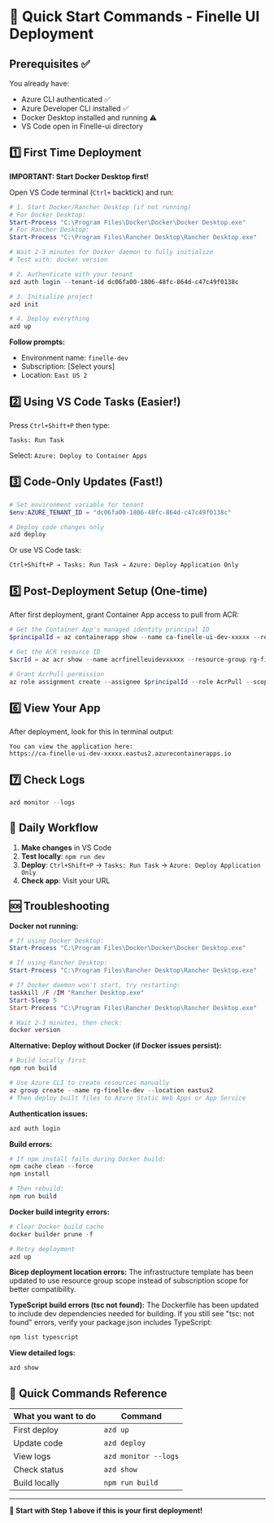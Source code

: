 # 🚀 Quick Start Commands - Finelle UI Deployment

## Prerequisites ✅
You already have:
- Azure CLI authenticated ✅  
- Azure Developer CLI installed ✅
- Docker Desktop installed and running ⚠️
- VS Code open in Finelle-ui directory

## 1️⃣ First Time Deployment

**IMPORTANT: Start Docker Desktop first!**

Open VS Code terminal (`Ctrl+` backtick) and run:

```powershell
# 1. Start Docker/Rancher Desktop (if not running)
# For Docker Desktop:
Start-Process "C:\Program Files\Docker\Docker\Docker Desktop.exe"
# For Rancher Desktop:
Start-Process "C:\Program Files\Rancher Desktop\Rancher Desktop.exe"

# Wait 2-3 minutes for Docker daemon to fully initialize
# Test with: docker version

# 2. Authenticate with your tenant
azd auth login --tenant-id dc06fa00-1806-48fc-864d-c47c49f0138c

# 3. Initialize project
azd init

# 4. Deploy everything
azd up
```

**Follow prompts:**
- Environment name: `finelle-dev`
- Subscription: [Select yours]
- Location: `East US 2`

## 2️⃣ Using VS Code Tasks (Easier!)

Press `Ctrl+Shift+P` then type:
```
Tasks: Run Task
```
Select: `Azure: Deploy to Container Apps`

## 3️⃣ Code-Only Updates (Fast!)

```powershell
# Set environment variable for tenant
$env:AZURE_TENANT_ID = "dc06fa00-1806-48fc-864d-c47c49f0138c"

# Deploy code changes only
azd deploy
```

Or use VS Code task:
```
Ctrl+Shift+P → Tasks: Run Task → Azure: Deploy Application Only
```

## 5️⃣ Post-Deployment Setup (One-time)

After first deployment, grant Container App access to pull from ACR:
```powershell
# Get the Container App's managed identity principal ID
$principalId = az containerapp show --name ca-finelle-ui-dev-xxxxx --resource-group rg-finelle-ui-dev --query "identity.principalId" -o tsv

# Get the ACR resource ID  
$acrId = az acr show --name acrfinelleuidevxxxxx --resource-group rg-finelle-ui-dev --query "id" -o tsv

# Grant AcrPull permission
az role assignment create --assignee $principalId --role AcrPull --scope $acrId
```

## 6️⃣ View Your App

After deployment, look for this in terminal output:
```
You can view the application here:
https://ca-finelle-ui-dev-xxxxx.eastus2.azurecontainerapps.io
```

## 7️⃣ Check Logs

```powershell
azd monitor --logs
```

## 🔄 Daily Workflow

1. **Make changes** in VS Code
2. **Test locally**: `npm run dev`
3. **Deploy**: `Ctrl+Shift+P` → `Tasks: Run Task` → `Azure: Deploy Application Only`
4. **Check app**: Visit your URL

## 🆘 Troubleshooting

**Docker not running:**
```powershell
# If using Docker Desktop:
Start-Process "C:\Program Files\Docker\Docker\Docker Desktop.exe"

# If using Rancher Desktop:
Start-Process "C:\Program Files\Rancher Desktop\Rancher Desktop.exe"

# If Docker daemon won't start, try restarting:
taskkill /F /IM "Rancher Desktop.exe"
Start-Sleep 5
Start-Process "C:\Program Files\Rancher Desktop\Rancher Desktop.exe"

# Wait 2-3 minutes, then check:
docker version
```

**Alternative: Deploy without Docker (if Docker issues persist):**
```powershell
# Build locally first
npm run build

# Use Azure CLI to create resources manually
az group create --name rg-finelle-dev --location eastus2
# Then deploy built files to Azure Static Web Apps or App Service
```

**Authentication issues:**
```powershell
azd auth login
```

**Build errors:**
```powershell
# If npm install fails during Docker build:
npm cache clean --force
npm install

# Then rebuild:
npm run build
```

**Docker build integrity errors:**
```powershell
# Clear Docker build cache
docker builder prune -f

# Retry deployment
azd up
```

**Bicep deployment location errors:**
The infrastructure template has been updated to use resource group scope instead of subscription scope for better compatibility.

**TypeScript build errors (tsc not found):**
The Dockerfile has been updated to include dev dependencies needed for building.
If you still see "tsc: not found" errors, verify your package.json includes TypeScript:
```powershell
npm list typescript
```

**View detailed logs:**
```powershell
azd show
```

## 📱 Quick Commands Reference

| What you want to do | Command |
|---------------------|---------|
| First deploy | `azd up` |
| Update code | `azd deploy` |
| View logs | `azd monitor --logs` |
| Check status | `azd show` |
| Build locally | `npm run build` |

---
**🎯 Start with Step 1 above if this is your first deployment!**
